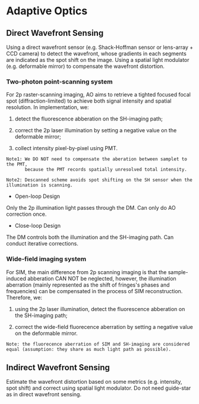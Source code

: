 # Adaptive Optics


## Direct Wavefront Sensing

Using a direct wavefront sensor (e.g. Shack-Hoffman sensor or lens-array + CCD camera) to detect the wavefront, whose gradients in each segments are indicated as the spot shift on the image. Using a spatial light modulator (e.g. deformable mirror) to compensate the wavefront distortion.


### Two-photon point-scanning system

For 2p raster-scanning imaging, AO aims to retrieve a tighted focused focal spot (diffraction-limited) to achieve both signal intensity and spatial resolution. In implementation, we: 

1) detect the fluorescence abberation on the SH-imaging path;

2) correct the 2p laser illumination by setting a negative value on the deformable mirror;

3) collect intensity pixel-by-pixel using PMT.

```
Note1: We DO NOT need to compensate the aberation between samplet to the PMT, 
       because the PMT records spatially unresolved total intensity. 
```
```
Note2: Descanned scheme avoids spot shifting on the SH sensor when the illumination is scanning.
```

* Open-loop Design

Only the 2p illumination light passes through the DM. Can only do AO correction once.

* Close-loop Design

The DM controls both the illumination and the SH-imaging path. Can conduct iterative corrections.



### Wide-field imaging system

For SIM, the main difference from 2p scanning imaging is that the sample-induced abberation CAN NOT be neglected, however, the illumination aberration (mainly represented as the shift of fringes's phases and frequencies) can be compensated in the process of SIM reconstruction. Therefore, we: 

1) using the 2p laser illumination, detect the fluorescence abberation on the SH-imaging path;

2) correct the wide-field fluorecence aberration by setting a negative value on the deformable mirror.

 ```
 Note: the fluorecence aberration of SIM and SH-imaging are considered equal (assumption: they share as much light path as possible).
 ```



## Indirect Wavefront Sensing

Estimate the wavefront distortion based on some metrics (e.g. intensity, spot shift) and correct using spatial light modulator. Do not need guide-star as in direct wavefront sensing. 




